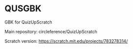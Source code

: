 # QUSGBK
GBK for QuizUpScratch

Main repository: circleference/QuizUpScratch

Scratch version: https://scratch.mit.edu/projects/783278314/
